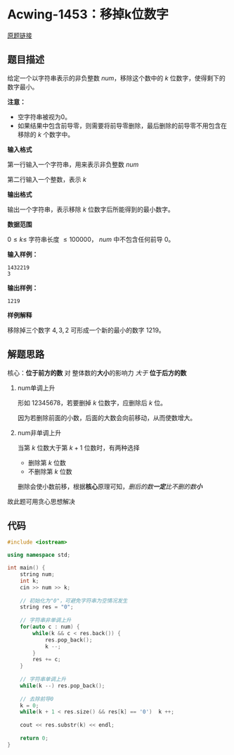 <head>
    <script src="https://cdn.mathjax.org/mathjax/latest/MathJax.js?config=TeX-AMS-MML_HTMLorMML" type="text/javascript"></script>
    <script type="text/x-mathjax-config">
        MathJax.Hub.Config({
            tex2jax: {
            skipTags: ['script', 'noscript', 'style', 'textarea', 'pre'],
            inlineMath: [['$','$']]
            }
        });
    </script>
</head>

# Acwing-1453：移掉k位数字

[原题链接](https://www.acwing.com/problem/content/1455/)

## 题目描述

给定一个以字符串表示的非负整数 $num$，移除这个数中的 $k$ 位数字，使得剩下的数字最小。

**注意：**

- 空字符串被视为0。
- 如果结果中包含前导零，则需要将前导零删除，最后删除的前导零不用包含在移除的 $k$ 个数字中。



**输入格式**

第一行输入一个字符串，用来表示非负整数 $num$

第二行输入一个整数，表示 $k$

**输出格式**

输出一个字符串，表示移除 $k$ 位数字后所能得到的最小数字。

**数据范围**

$0≤k≤$ 字符串长度 $≤100000$，
$num$ 中不包含任何前导 $0$。



**输入样例：**

```
1432219
3
```

**输出样例：**

```
1219
```

**样例解释**

移除掉三个数字 $4,3,2$ 可形成一个新的最小的数字 $1219$。



## 解题思路

核心：**位于前方的数** 对 整体数的**大小**的影响力 *大于*  **位于后方的数**

1. num单调上升

   形如 $12345678$，若要删掉 $k$ 位数字，应删除后 $k$ 位。

   因为若删除前面的小数，后面的大数会向前移动，从而使数增大。

2. num非单调上升

   当第 $k$ 位数大于第 $k+1$ 位数时，有两种选择

   * 删除第 $k$ 位数
   * 不删除第 $k$ 位数

   删除会使小数前移，根据**核心**原理可知，*删后的数**一定**比不删的数**小***

故此题可用贪心思想解决



## 代码

```c++
#include <iostream>

using namespace std;

int main() {
    string num;
    int k;
    cin >> num >> k;
    
    // 初始化为"0"，可避免字符串为空情况发生
    string res = "0";
    
    // 字符串非单调上升
    for(auto c : num) {
        while(k && c < res.back()) {
            res.pop_back();
            k --;
        }
        res += c;
    }
    
    // 字符串单调上升
    while(k --) res.pop_back();
    
    // 去除前导0
    k = 0;
    while(k + 1 < res.size() && res[k] == '0')  k ++;
    
    cout << res.substr(k) << endl;
    
    return 0;
}
```

